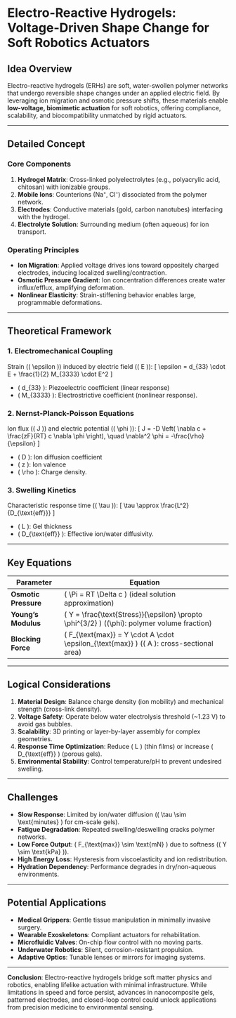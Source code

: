 # Electro-Reactive Hydrogels: Voltage-Driven Shape Change for Soft Robotics Actuators

## Idea Overview
Electro-reactive hydrogels (ERHs) are soft, water-swollen polymer networks that undergo reversible shape changes under an applied electric field. By leveraging ion migration and osmotic pressure shifts, these materials enable **low-voltage, biomimetic actuation** for soft robotics, offering compliance, scalability, and biocompatibility unmatched by rigid actuators.

---

## Detailed Concept

### Core Components
1. **Hydrogel Matrix**: Cross-linked polyelectrolytes (e.g., polyacrylic acid, chitosan) with ionizable groups.
2. **Mobile Ions**: Counterions (Na⁺, Cl⁻) dissociated from the polymer network.
3. **Electrodes**: Conductive materials (gold, carbon nanotubes) interfacing with the hydrogel.
4. **Electrolyte Solution**: Surrounding medium (often aqueous) for ion transport.

### Operating Principles
- **Ion Migration**: Applied voltage drives ions toward oppositely charged electrodes, inducing localized swelling/contraction.
- **Osmotic Pressure Gradient**: Ion concentration differences create water influx/efflux, amplifying deformation.
- **Nonlinear Elasticity**: Strain-stiffening behavior enables large, programmable deformations.

---

## Theoretical Framework

### 1. Electromechanical Coupling
Strain (\( \epsilon \)) induced by electric field (\( E \)):
\[
\epsilon = d_{33} \cdot E + \frac{1}{2} M_{3333} \cdot E^2
\]
- \( d_{33} \): Piezoelectric coefficient (linear response)
- \( M_{3333} \): Electrostrictive coefficient (nonlinear response).

### 2. Nernst-Planck-Poisson Equations
Ion flux (\( J \)) and electric potential (\( \phi \)):
\[
J = -D \left( \nabla c + \frac{zF}{RT} c \nabla \phi \right), \quad \nabla^2 \phi = -\frac{\rho}{\epsilon}
\]
- \( D \): Ion diffusion coefficient
- \( z \): Ion valence
- \( \rho \): Charge density.

### 3. Swelling Kinetics
Characteristic response time (\( \tau \)):
\[
\tau \approx \frac{L^2}{D_{\text{eff}}}
\]
- \( L \): Gel thickness
- \( D_{\text{eff}} \): Effective ion/water diffusivity.

---

## Key Equations

| Parameter               | Equation                                                                 |
|-------------------------|--------------------------------------------------------------------------|
| **Osmotic Pressure**    | \( \Pi = RT \Delta c \) (ideal solution approximation)                  |
| **Young’s Modulus**     | \( Y = \frac{\text{Stress}}{\epsilon} \propto \phi^{3/2} \) (\(\phi\): polymer volume fraction) |
| **Blocking Force**      | \( F_{\text{max}} = Y \cdot A \cdot \epsilon_{\text{max}} \) (\( A \): cross-sectional area) |

---

## Logical Considerations

1. **Material Design**: Balance charge density (ion mobility) and mechanical strength (cross-link density).
2. **Voltage Safety**: Operate below water electrolysis threshold (~1.23 V) to avoid gas bubbles.
3. **Scalability**: 3D printing or layer-by-layer assembly for complex geometries.
4. **Response Time Optimization**: Reduce \( L \) (thin films) or increase \( D_{\text{eff}} \) (porous gels).
5. **Environmental Stability**: Control temperature/pH to prevent undesired swelling.

---

## Challenges

- **Slow Response**: Limited by ion/water diffusion (\( \tau \sim \text{minutes} \) for cm-scale gels).
- **Fatigue Degradation**: Repeated swelling/deswelling cracks polymer networks.
- **Low Force Output**: \( F_{\text{max}} \sim \text{mN} \) due to softness (\( Y \sim \text{kPa} \)).
- **High Energy Loss**: Hysteresis from viscoelasticity and ion redistribution.
- **Hydration Dependency**: Performance degrades in dry/non-aqueous environments.

---

## Potential Applications

- **Medical Grippers**: Gentle tissue manipulation in minimally invasive surgery.
- **Wearable Exoskeletons**: Compliant actuators for rehabilitation.
- **Microfluidic Valves**: On-chip flow control with no moving parts.
- **Underwater Robotics**: Silent, corrosion-resistant propulsion.
- **Adaptive Optics**: Tunable lenses or mirrors for imaging systems.

---

**Conclusion**: Electro-reactive hydrogels bridge soft matter physics and robotics, enabling lifelike actuation with minimal infrastructure. While limitations in speed and force persist, advances in nanocomposite gels, patterned electrodes, and closed-loop control could unlock applications from precision medicine to environmental sensing.